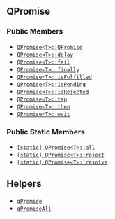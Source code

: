 ## QPromise

### Public Members

* [`QPromise<T>::QPromise`](qpromise/constructor.md)
* [`QPromise<T>::delay`](qpromise/delay.md)
* [`QPromise<T>::fail`](qpromise/fail.md)
* [`QPromise<T>::finally`](qpromise/finally.md)
* [`QPromise<T>::isFulfilled`](qpromise/isfulfilled.md)
* [`QPromise<T>::isPending`](qpromise/ispending.md)
* [`QPromise<T>::isRejected`](qpromise/isrejected.md)
* [`QPromise<T>::tap`](qpromise/tap.md)
* [`QPromise<T>::then`](qpromise/then.md)
* [`QPromise<T>::wait`](qpromise/wait.md)

### Public Static Members

* [`[static] QPromise<T>::all`](qpromise/all.md)
* [`[static] QPromise<T>::reject`](qpromise/reject.md)
* [`[static] QPromise<T>::resolve`](qpromise/resolve.md)

## Helpers

* [`qPromise`](helpers/qpromise.md)
* [`qPromiseAll`](helpers/qpromiseall.md)
